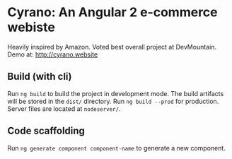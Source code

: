# Cyrano: An Angular 2 e-commerce webiste 
Heavily inspired by Amazon. Voted best overall project at DevMountain. Demo at: http://cyrano.website

## Build (with cli)

Run `ng build` to build the project in development mode. The build artifacts will be stored in the `dist/` directory. Run `ng build --prod` for production. Server files are located at `nodeserver/`.

## Code scaffolding

Run `ng generate component component-name` to generate a new component.